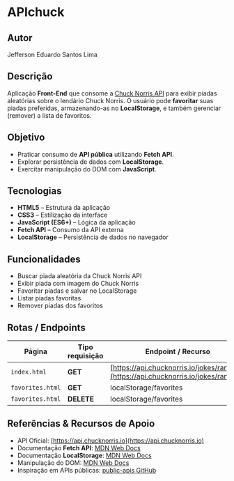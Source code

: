 # APIchuck

## Autor

Jefferson Eduardo Santos Lima 

## Descrição

Aplicação **Front-End** que consome a [Chuck Norris API](https://api.chucknorris.io/) para exibir piadas aleatórias sobre o lendário Chuck Norris.
O usuário pode **favoritar** suas piadas preferidas, armazenando-as no **LocalStorage**, e também gerenciar (remover) a lista de favoritos.

## Objetivo

* Praticar consumo de **API pública** utilizando **Fetch API**.
* Explorar persistência de dados com **LocalStorage**.
* Exercitar manipulação do DOM com **JavaScript**.

## Tecnologias

* **HTML5** – Estrutura da aplicação
* **CSS3** – Estilização da interface
* **JavaScript (ES6+)** – Lógica da aplicação
* **Fetch API** – Consumo da API externa
* **LocalStorage** – Persistência de dados no navegador

## Funcionalidades

* Buscar piada aleatória da Chuck Norris API
* Exibir piada com imagem do Chuck Norris
* Favoritar piadas e salvar no LocalStorage
* Listar piadas favoritas
* Remover piadas dos favoritos

## Rotas / Endpoints

| Página           | Tipo requisição | Endpoint / Recurso                                                                 |
| ---------------- | --------------- | ---------------------------------------------------------------------------------- |
| `index.html`     | **GET**         | [https://api.chucknorris.io/jokes/random](https://api.chucknorris.io/jokes/random) |
| `favorites.html` | **GET**         | localStorage/favorites                                                             |
| `favorites.html` | **DELETE**      | localStorage/favorites                                                             |

## Referências & Recursos de Apoio

* API Oficial: [https://api.chucknorris.io](https://api.chucknorris.io)
* Documentação **Fetch API**: [MDN Web Docs](https://developer.mozilla.org/pt-BR/docs/Web/API/Fetch_API)
* Documentação **LocalStorage**: [MDN Web Docs](https://developer.mozilla.org/pt-BR/docs/Web/API/Window/localStorage)
* Manipulação do DOM: [MDN Web Docs](https://developer.mozilla.org/pt-BR/docs/Web/API/Document_Object_Model)
* Inspiração em APIs públicas: [public-apis GitHub](https://github.com/public-apis/public-apis)
